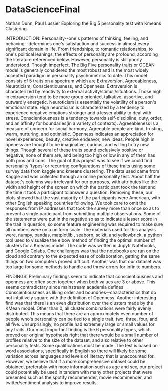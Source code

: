 # DataScienceFinal
Nathan Dunn, Paul Lussier Exploring the Big 5 personality test with Kmeans Clustering

INTRODUCTION:
	Personality--one's patterns of thinking, feeling, and behaving--determines one's satisfaction and success in almost every significant domain in life.
From friendships, to romantic relationships, to one's political leanings, the effects of personality are profound, according the literature referenced below. However, 
personality is still poorly understood. Though imperfect, The Big Five personality traits or OCEAN model is generally considered the most robust and is the most widely accepted
paradigm in personality psychometrics to date. This model consists of 5 traits on a spectrum which are Extraversion, Agreeableness, Neuroticism, Conscientiousness, and Openness. Extraversion is characterized by
reactivity to external activity/stimuli/situations. Those high in extraversion tend to be more group oriented, talkative, assertive, and outwardly energetic.
Neuroticism is essentially the volatility of a person's emotional state. High neuroticism is characterized by a tendency to experience negative emotions stronger and 
a lesser ability to deal with stress. Conscientiousness is a tendency towards self-discipline, duty, order, and an affinity for boundaries(in a variety of contexts). 
Agreeableness is a measure of concern for social harmony. Agreeable people are kind, trusting, warm, nurturing, and optimistic. Openness indicates an appreciation for novel
experiences, beauty, creative endeavor, new ideas. People high in openess are thought to be imaginative, curious, and willing to try new things. 
Though several of these traits sound exclusively positive or negative, none of them are, and being too high or low in any of them has both pros and cons. The goal of this 
project was to see if we could find personality 'types' or recurring configurations of these traits using some survey data from kaggle and kmeans clustering.
	The data used came from Kaggle and was collected through an online personality test. About half the dataset's columns was irrelevant for our purposes, with attributes
like the width and height of the screen on which the participant took the test and the time it took a participant to answer a question. Removing these, our plots showed that 
the vast majority of the participants were American, with other English speaking countries following. We took care to omit the responses from IP addresses that took the survey
more than once so as to prevent a single participant from submitting multiple observations. Some of the statements were put in the negative so as to indicate a lesser score in
the trait in question, so some feature engineering was required to make sure all numbers were on a uniform scale. The materials used for this analysis were, numpy, pandas, matplotlib
, seaborn, scikit, and yellowbrick, a python tool used to visualize the elbow method of finding the 
optimal number of clusters for a Kmeans model. The code was written in Jupytr Notebooks, and Google Colabs.
	One challenges was that the notebooks are run on the cloud and contrary to the expected ease of collaboration, getting the same things on two computers proved difficult.
Another was that our dataset was too large for some methods to handle and threw errors for infinite numbers.

FINDINGS:
	Preliminary findings seem to indicate that conscientiousness and openness are often seen together when both values are 3 or above. 
This seems contradictary since mainstream academia defines Conscientiousness as liking order and boundries--characteristics that do not intuitively square with the definition
of Openness. Another interesting find was that there is an even distribution over the clusters made by the KMean model. Other than 0, all cluster combinations were fairly evenly
distributed. This means that there are an approximately even number of people who's personality can be tied to a single trait, two, three, four, and all five. Unsurprisingly, no
profile had extremely large or small values for any traits. Our most important finding is the 6 personality types, which proved our original hypothesis right that there would be
a small number of profiles relative to the size of the dataset, and also relative to other personality tests. Some qualifications must be made. The test is based on word associations,
specifically in English so there will likely be some variation across languages and levels of literacy that is unaccounted for. However, we believe that if a more comprehensive dataset
could be obtained, preferably with more information such as age and sex, our project could potentially be used in tandem with many other projects that were presented such as the spotify 
recommender, movie recommender, and twitter/sentiment analysis to improve results.


